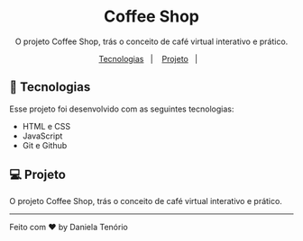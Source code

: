 <h1 align="center"> Coffee Shop </h1>

<p align="center">
O projeto Coffee Shop, trás o conceito de café virtual interativo e prático.
</p>

<p align="center">
  <a href="#-tecnologias">Tecnologias</a>&nbsp;&nbsp;&nbsp;|&nbsp;&nbsp;&nbsp;
  <a href="#-projeto">Projeto</a>&nbsp;&nbsp;&nbsp;|&nbsp;&nbsp;&nbsp;
</p>

## 🚀 Tecnologias

Esse projeto foi desenvolvido com as seguintes tecnologias:

- HTML e CSS
- JavaScript
- Git e Github

## 💻 Projeto

O projeto Coffee Shop, trás o conceito de café virtual interativo e prático.

---

Feito com ♥ by Daniela Tenório
